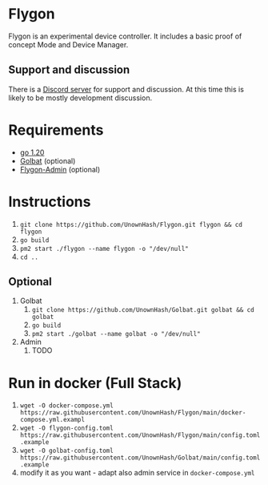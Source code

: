 # Flygon

Flygon is an experimental device controller. It includes a basic proof of concept Mode and Device Manager.

## Support and discussion

There is a [Discord server](https://discord.gg/Vjze47qchG) for support and discussion.
At this time this is likely to be mostly development discussion.

# Requirements

- [go 1.20](https://go.dev/doc/install)
- [Golbat](https://github.com/UnownHash/Golbat) (optional)
- [Flygon-Admin](https://github.com/UnownHash/Flygon-Admin) (optional)

# Instructions
1. `git clone https://github.com/UnownHash/Flygon.git flygon && cd flygon`
2. `go build`
3. `pm2 start ./flygon --name flygon -o "/dev/null"`
4. `cd ..`

## Optional
1. Golbat
   1. `git clone https://github.com/UnownHash/Golbat.git golbat && cd golbat`
   2. `go build`
   3. `pm2 start ./golbat --name golbat -o "/dev/null"`
2. Admin
   1. TODO

# Run in docker (Full Stack)
1. `wget -O docker-compose.yml https://raw.githubusercontent.com/UnownHash/Flygon/main/docker-compose.yml.exampl`
2. `wget -O flygon-config.toml https://raw.githubusercontent.com/UnownHash/Flygon/main/config.toml.example`
3. `wget -O golbat-config.toml https://raw.githubusercontent.com/UnownHash/Golbat/main/config.toml.example`
4. modify it as you want - adapt also admin service in `docker-compose.yml`